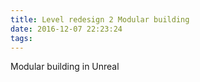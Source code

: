 ```yaml
---
title: Level redesign 2 Modular building
date: 2016-12-07 22:23:24
tags:
---
```


Modular building in Unreal
